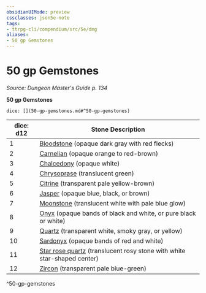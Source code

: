 ```yaml
---
obsidianUIMode: preview
cssclasses: json5e-note
tags:
- ttrpg-cli/compendium/src/5e/dmg
aliases:
- 50 gp Gemstones
---
```

# 50 gp Gemstones
*Source: Dungeon Master's Guide p. 134* 

**50 gp Gemstones**

`dice: [](50-gp-gemstones.md#^50-gp-gemstones)`

| dice: d12 | Stone Description |
|-----------|-------------------|
| 1 | [Bloodstone](/3-Mechanics/CLI/Compendium/items/bloodstone.md) (opaque dark gray with red flecks) |
| 2 | [Carnelian](/3-Mechanics/CLI/Compendium/items/carnelian.md) (opaque orange to red-brown) |
| 3 | [Chalcedony](/3-Mechanics/CLI/Compendium/items/chalcedony.md) (opaque white) |
| 4 | [Chrysoprase](/3-Mechanics/CLI/Compendium/items/chrysoprase.md) (translucent green) |
| 5 | [Citrine](/3-Mechanics/CLI/Compendium/items/citrine.md) (transparent pale yellow-brown) |
| 6 | [Jasper](/3-Mechanics/CLI/Compendium/items/jasper.md) (opaque blue, black, or brown) |
| 7 | [Moonstone](/3-Mechanics/CLI/Compendium/items/moonstone.md) (translucent white with pale blue glow) |
| 8 | [Onyx](/3-Mechanics/CLI/Compendium/items/onyx.md) (opaque bands of black and white, or pure black or white) |
| 9 | [Quartz](/3-Mechanics/CLI/Compendium/items/quartz.md) (transparent white, smoky gray, or yellow) |
| 10 | [Sardonyx](/3-Mechanics/CLI/Compendium/items/sardonyx.md) (opaque bands of red and white) |
| 11 | [Star rose quartz](/3-Mechanics/CLI/Compendium/items/star-rose-quartz.md) (translucent rosy stone with white star-shaped center) |
| 12 | [Zircon](/3-Mechanics/CLI/Compendium/items/zircon.md) (transparent pale blue-green) |
^50-gp-gemstones